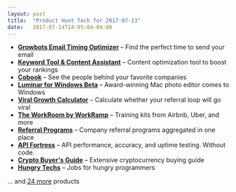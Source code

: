 ```yaml
---
layout: post
title:  "Product Hunt Tech for 2017-07-13"
date:   2017-07-14T14:05:04-04:00
---
```


* **[Growbots Email Timing Optimizer](https://www.producthunt.com/posts/growbots-email-timing-optimizer?utm_campaign=producthunt-api&utm_medium=api&utm_source=Application%3A+Daily+Digest+RSS+%28ID%3A+3202%29)** – Find the perfect time to send your email
* **[Keyword Tool & Content Assistant](https://www.producthunt.com/posts/keyword-tool-content-assistant?utm_campaign=producthunt-api&utm_medium=api&utm_source=Application%3A+Daily+Digest+RSS+%28ID%3A+3202%29)** – Content optimization tool to boost your rankings
* **[Cobook](https://www.producthunt.com/posts/cobook-2?utm_campaign=producthunt-api&utm_medium=api&utm_source=Application%3A+Daily+Digest+RSS+%28ID%3A+3202%29)** – See the people behind your favorite companies
* **[Luminar for Windows Beta](https://www.producthunt.com/posts/luminar-for-windows-beta?utm_campaign=producthunt-api&utm_medium=api&utm_source=Application%3A+Daily+Digest+RSS+%28ID%3A+3202%29)** – Award-winning Mac photo editor comes to Windows
* **[Viral Growth Calculator](https://www.producthunt.com/posts/viral-growth-calculator?utm_campaign=producthunt-api&utm_medium=api&utm_source=Application%3A+Daily+Digest+RSS+%28ID%3A+3202%29)** – Calculate whether your referral loop will go viral
* **[The WorkRoom by WorkRamp](https://www.producthunt.com/posts/the-workroom-by-workramp?utm_campaign=producthunt-api&utm_medium=api&utm_source=Application%3A+Daily+Digest+RSS+%28ID%3A+3202%29)** – Training kits from Airbnb, Uber, and more
* **[Referral Programs](https://www.producthunt.com/posts/referral-programs?utm_campaign=producthunt-api&utm_medium=api&utm_source=Application%3A+Daily+Digest+RSS+%28ID%3A+3202%29)** – Company referral programs aggregated in one place
* **[API Fortress](https://www.producthunt.com/posts/api-fortress?utm_campaign=producthunt-api&utm_medium=api&utm_source=Application%3A+Daily+Digest+RSS+%28ID%3A+3202%29)** – API performance, accuracy, and uptime testing. Without code.
* **[Crypto Buyer's Guide](https://www.producthunt.com/posts/crypto-buyer-s-guide?utm_campaign=producthunt-api&utm_medium=api&utm_source=Application%3A+Daily+Digest+RSS+%28ID%3A+3202%29)** – Extensive cryptocurrency buying guide
* **[Hungry Techs](https://www.producthunt.com/posts/hungry-techs?utm_campaign=producthunt-api&utm_medium=api&utm_source=Application%3A+Daily+Digest+RSS+%28ID%3A+3202%29)** – Jobs for hungry programmers

… and [24 more](https://www.producthunt.com/tech) products